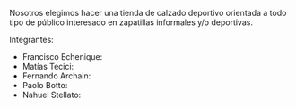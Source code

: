 Nosotros elegimos hacer una tienda de calzado deportivo orientada a todo tipo de público interesado en zapatillas informales y/o deportivas.  

Integrantes: 
- Francisco Echenique:
- Matías Tecici:
- Fernando Archain:
- Paolo Botto:
- Nahuel Stellato:
